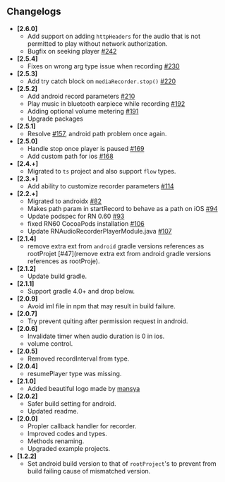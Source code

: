 ## Changelogs
- **[2.6.0]**
  - Add support on adding `httpHeaders` for the audio that is not permitted to play without network authorization.
  - Bugfix on seeking player [#242](https://github.com/dooboolab/react-native-audio-recorder-player/pull/242)
- **[2.5.4]**
  - Fixes on wrong arg type issue when recording [#230](https://github.com/dooboolab/react-native-audio-recorder-player/issues/230)
- **[2.5.3]**
  - Add try catch block on `mediaRecorder.stop()` [#220](https://github.com/dooboolab/react-native-audio-recorder-player/pull/220)
- **[2.5.2]**
  - Add android record parameters [#210](dooboolab/react-native-audio-recorder-player/issues/210)
  - Play music in bluetooth earpiece while recording [#192](dooboolab/react-native-audio-recorder-player/issues/192)
  - Adding optional volume metering [#191](dooboolab/react-native-audio-recorder-player/issues/191)
  - Upgrade packages
- **[2.5.1]**
  - Resolve [#157](https://github.com/dooboolab/react-native-audio-recorder-player/issues/157), android path problem once again.
- **[2.5.0]**
  - Handle stop once player is paused [#169](https://github.com/dooboolab/react-native-audio-recorder-player/pull/169)
  - Add custom path for ios [#168](https://github.com/dooboolab/react-native-audio-recorder-player/pull/168)
- **[2.4.+]**
  - Migrated to `ts` project and also support `flow` types.
- **[2.3.+]**
  - Add ability to customize recorder parameters [#114](https://github.com/dooboolab/react-native-audio-recorder-player/pull/114)
- **[2.2.+]**
  - Migrated to androidx [#82](https://github.com/dooboolab/react-native-audio-recorder-player/pull/82)
  - Makes path param in startRecord to behave as a path on iOS [#94](https://github.com/dooboolab/react-native-audio-recorder-player/pull/94)
  - Update podspec for RN 0.60 [#93](https://github.com/dooboolab/react-native-audio-recorder-player/pull/93)
  - fixed RN60 CocoaPods installation [#106](https://github.com/dooboolab/react-native-audio-recorder-player/pull/106)
  - Update RNAudioRecorderPlayerModule.java [#107](https://github.com/dooboolab/react-native-audio-recorder-player/pull/107)
- **[2.1.4]**
  - remove extra ext from `android` gradle versions references as rootProjet [#47](remove extra ext from android gradle versions references as rootProje).
- **[2.1.2]**
  - Update build gradle.
- **[2.1.1]**
  - Support gradle 4.0+ and drop below.
- **[2.0.9]**
  - Avoid iml file in npm that may result in build failure.
- **[2.0.7]**
  - Try prevent quiting after permission request in android.
- **[2.0.6]**
  - Invalidate timer when audio duration is 0 in ios.
  - volume control.
- **[2.0.5]**
  - Removed recordInterval from type.
- **[2.0.4]**
  - resumePlayer type was missing.
- **[2.1.0]**
  - Added beautiful logo made by [mansya](mansya)
- **[2.0.2]**
  - Safer build setting for android.
  - Updated readme.
- **[2.0.0]**
  - Propler callback handler for recorder.
  - Improved codes and types.
  - Methods renaming.
  - Upgraded example projects.
- **[1.2.2]**
  - Set android build version to that of `rootProject`'s to prevent from build failing cause of mismatched version.

